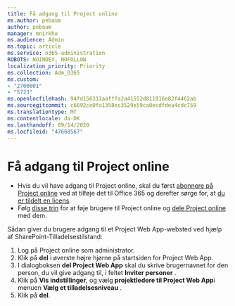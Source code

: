 ```yaml
---
title: Få adgang til Project online
ms.author: pebaum
author: pebaum
manager: mnirkhe
ms.audience: Admin
ms.topic: article
ms.service: o365-administration
ROBOTS: NOINDEX, NOFOLLOW
localization_priority: Priority
ms.collection: Adm_O365
ms.custom:
- "2700001"
- "5723"
ms.openlocfilehash: 94fd156311aafffa2a41552d811916e82f4462ab
ms.sourcegitcommit: c6692ce0fa1358ec3529e59ca0ecdfdea4cdc759
ms.translationtype: MT
ms.contentlocale: da-DK
ms.lasthandoff: 09/14/2020
ms.locfileid: "47668567"
---
```

# <a name="access-project-online"></a>Få adgang til Project online

- Hvis du vil have adgang til Project online, skal du først [abonnere på Project online](https://docs.microsoft.com/ProjectOnline/get-started-with-project-online) ved at tilføje det til Office 365 og derefter sørge for, at [du er tildelt en licens](https://docs.microsoft.com/ProjectOnline/step-1-sign-up-for-project-online#next-make-sure-you-can-get-in).
- Følg [disse trin](https://docs.microsoft.com/ProjectOnline/step-2-add-people-to-project-online) for at føje brugere til Project online og [dele Project online](https://docs.microsoft.com/ProjectOnline/step-2-add-people-to-project-online#4-finally-share-project-online-with-the-people-you-added) med dem.

Sådan giver du brugere adgang til et Project Web App-websted ved hjælp af SharePoint-Tilladelsestilstand:

1. Log på Project online som administrator.
2. Klik på **del** i øverste højre hjørne på startsiden for Project Web App.
3. I dialogboksen **del Project Web App** skal du skrive brugernavnet for den person, du vil give adgang til, i feltet **Inviter personer** .
4. Klik på **Vis indstillinger**, og vælg **projektledere til Project Web App**i menuen **Vælg et tilladelsesniveau** .
5. Klik på **del**.
